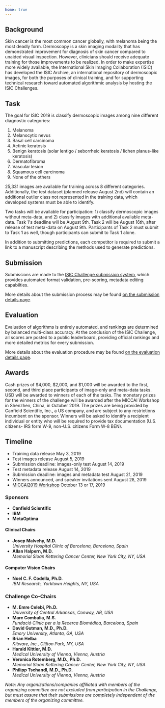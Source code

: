```yaml
---
home: true
---
```


<track-email/>

<div class="main-content">

<section class="summary">

# Background

Skin cancer is the most common cancer globally, with melanoma being the most deadly form. Dermoscopy
is a skin imaging modality that has demonstrated improvement for diagnosis of skin cancer compared
to unaided visual inspection. However, clinicians should receive adequate training for those
improvements to be realized. In order to make expertise more widely available, the International
Skin Imaging Collaboration (ISIC) has developed the ISIC Archive, an international repository of
dermoscopic images, for both the purposes of clinical training, and for supporting technical
research toward automated algorithmic analysis by hosting the ISIC Challenges.

# Task
The goal for ISIC 2019 is classify dermoscopic images among nine different diagnostic categories:
1. Melanoma
2. Melanocytic nevus
3. Basal cell carcinoma
4. Actinic keratosis
5. Benign keratosis (solar lentigo / seborrheic keratosis / lichen planus-like keratosis)
6. Dermatofibroma
7. Vascular lesion
8. Squamous cell carcinoma
9. None of the others

25,331 images are available for training across 8 different categories. Additionally, the test
dataset (planned release August 2nd) will contain an additional outlier class not represented in
the training data, which developed systems must be able to identify.

Two tasks will be available for participation: 1) classify dermoscopic images without meta-data,
and 2) classify images with additional available meta-data. Task 1's deadline will be August 9th.
Task 2 will be August 16th, after release of test meta-data on August 9th. Participants of Task 2
must submit to Task 1 as well, though participants can submit to Task 1 alone.

In addition to submitting predictions, each competitor is required to submit a link to a manuscript
describing the methods used to generate predictions.

# Submission
Submissions are made to the
[ISIC Challenge submission system](https://challenge.isic-archive.com/), which provides automated
format validation, pre-scoring, metadata editing capabilties.

More details about the submission process may be found [on the submission details page](./submit.md).

# Evaluation
Evaluation of algorithms is entirely automated, and rankings are determined by balanced multi-class
accuracy. At the conclusion of the ISIC Challenge, all scores are posted to a public leaderboard,
providing official rankings and more detailed metrics for every submission.

More details about the evaluation procedure may be found [on the evaluation details page](./evaluation.md).

# Awards
Cash prizes of $4,000, $2,000, and $1,000 will be awarded to the first, second, and third place 
participants of image-only and meta-data tasks. USD will be awarded to winners of each of the
tasks. The monetary prizes for the winners of the challenge will be awarded after the MICCAI 
Workshop in Shenzhen, China, in October 2019. The prizes are being provided by Canfield Scientific,
Inc., a US company, and are subject to any restrictions incumbent on the sponsor. Winners will be 
asked to identify a recipient individual or entity who will be required to provide tax documentation
(U.S. citizens- IRS form W-9, non-U.S. citizens Form W-8 BEN).

</section><!-- .summary -->

<section class="timeline">

# Timeline

- <span>Training data release <span class="date">May 3, 2019</span></span>
- <span>Test images release <span class="date">August 5, 2019</span></span>
- <span>Submission deadline: images-only test <span class="date">August 14, 2019</span></span>
- <span>Test metadata release <span class="date">August 14, 2019</span></span>
- <span>Submission deadline: images and metadata test <span class="date">August 21, 2019</span></span>
- <span>Winners announced, and speaker invitations sent <span class="date">August 28, 2019</span></span>
- <span>[MICCAI2019 Workshop](http://www.miccai2019.org/) <span class="date">October 13 or 17, 2019</span></span>

</section>

<section class="meta-info features">

<div class="feature chairs">

### Sponsors
- **Canfield Scientific**
- **IBM**
- **MetaOptima**

#### Clinical Chairs
- **Josep Malvehy, M.D.** <br>
*University Hospital Clinic of Barcelona, Barcelona, Spain*
- **Allan Halpern, M.D.** <br>
*Memorial Sloan Kettering Cancer Center, New York City, NY, USA*

#### Computer Vision Chairs
- **Noel C. F. Codella, Ph.D.** <br>
*IBM Research, Yorktown Heights, NY, USA*

</div>

<div class="feature co-chairs">

### Challenge Co-Chairs

- **M. Emre Celebi, Ph.D.** <br>
*University of Central Arkansas, Conway, AR, USA*
- **Marc Combalia, M.S.** <br>
*Fundació Clínic per a la Recerca Biomèdica, Barcelona, Spain*
- **David Gutman, M.D., Ph.D.** <br>
*Emory University, Atlanta, GA, USA*
- **Brian Helba** <br>
*Kitware, Inc., Clifton Park, NY, USA*
- **Harald Kittler, M.D.** <br>
*Medical University of Vienna, Vienna, Austria*
- **Veronica Rotemberg, M.D., Ph.D.** <br>
*Memorial Sloan Kettering Cancer Center, New York City, NY, USA*
- **Philipp Tschandl, M.D., Ph.D.** <br>
*Medical University of Vienna, Vienna, Austria*


</div>

<div class="feature disclaimer">

*Note: Any organizations/companies affiliated with members of the organizing committee are not excluded from participation in the Challenge, but must assure that their submissions are completely independent of the members of the organizing committee.*

</div>

</section> <!-- .meta-info -->

</div> <!-- .main-content -->
